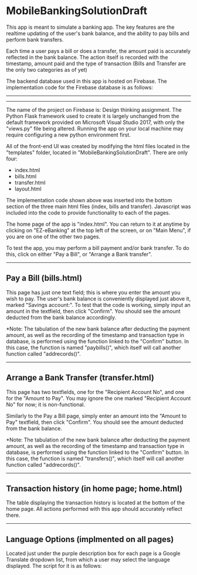 # MobileBankingSolutionDraft

This app is meant to simulate a banking app. The key features are the realtime updating of the user's bank balance,
and the ability to pay bills and perform bank transfers.

Each time a user pays a bill or does a transfer, the amount paid is accurately reflected in the bank balance. The
action itself is recorded with the timestamp, amount paid and the type of transaction (Bills and Transfer are the
only two categories as of yet)

The backend database used in this app is hosted on Firebase. The implementation code for the Firebase database
is as follows:

--------------------------------------------------------------------------------------------------------------------
<script src="https://www.gstatic.com/firebasejs/5.7.2/firebase.js"></script>
<script>
  // Initialize Firebase
  var config = {
    apiKey: "AIzaSyAfFE2Kr7u_vyq_oSSrb_9gdwJ_xiFXpLE",
    authDomain: "design-thinking-assignment.firebaseapp.com",
    databaseURL: "https://design-thinking-assignment.firebaseio.com",
    projectId: "design-thinking-assignment",
    storageBucket: "design-thinking-assignment.appspot.com",
    messagingSenderId: "758596598031"
  };
  firebase.initializeApp(config);
</script>

--------------------------------------------------------------------------------------------------------------------

The name of the project on Firebase is: Design thinking assignment. The Python Flask framework used to create it is
largely unchanged from the default framework provided on Microsoft Visual Studio 2017, with only the "views.py" file
being altered. Running the app on your local machine may require configuring a new python environment first.

All of the front-end UI was created by modifying the html files located in the "templates" folder, located in
"MobileBankingSolutionDraft". There are only four:

- index.html
- bills.html
- transfer.html
- layout.html

The implementation code shown above was inserted into the bottom section of the three main html files (index,
bills and transfer). Javascript was included into the code to provide functionality to each of the pages.

The home page of the app is "index.html". You can return to it at anytime by clicking on "EZ-eBanking" at the top left
of the screen, or on "Main Menu", if you are on one of the other two pages.

To test the app, you may perform a bill payment and/or bank transfer. To do this, click on either "Pay a Bill", or
"Arrange a Bank transfer".

----------------------------------------------------------
Pay a Bill (bills.html)
----------------------------------------------------------

This page has just one text field; this is where you enter the amount you wish to pay. The user's bank balance is
conveniently displayed just above it, marked "Savings account:". To test that the code is working, simply input an
amount in the textfield, then click "Confirm". You should see the amount deducted from the bank balance accordingly.

*Note: The tabulation of the new bank balance after deducting the payment amount, as well as the recording of the 
timestamp and transaction type in database, is performed using the function linked to the "Confirm" button. In this
case, the function is named "paybills()", which itself will call another function called "addrecords()".


----------------------------------------------------------
Arrange a Bank Transfer (transfer.html)
----------------------------------------------------------

This page has two textfields, one for the "Recipient Account No", and one for the "Amount to Pay". You may ignore
the one marked "Recipient Account No" for now; it is non-functional.

Similarly to the Pay a Bill page, simply enter an amount into the "Amount to Pay" textfield, then click "Confirm".
You should see the amount deducted from the bank balance.


*Note: The tabulation of the new bank balance after deducting the payment amount, as well as the recording of the 
timestamp and transaction type in database, is performed using the function linked to the "Confirm" button. In this
case, the function is named "transfers()", which itself will call another function called "addrecords()".


----------------------------------------------------------
Transaction history (in home page; home.html)
----------------------------------------------------------

The table displaying the transaction history is located at the bottom of the home page. All actions performed with
this app should accurately reflect there.


----------------------------------------------------------
Language Options (implmented on all pages)
----------------------------------------------------------

Located just under the purple description box for each page is a Google Translate dropdown list, from which a user may
select the language displayed. The script for it is as follows:

<script type="text/javascript">
    function googleTranslateElementInit() {
        new google.translate.TranslateElement({ pageLanguage: 'en' }, 'google_translate_element');
    }
</script>

<script type="text/javascript" src="//translate.google.com/translate_a/element.js?cb=googleTranslateElementInit"></script>

